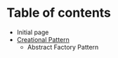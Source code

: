 # Table of contents

* Initial page
* [Creational Pattern](creational-pattern/README.md)
  * Abstract Factory Pattern

